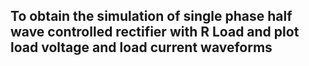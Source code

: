 ##  To obtain the simulation of single phase half wave controlled rectifier with R Load and plot load voltage and load current waveforms
